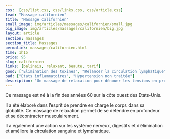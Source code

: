 ```yaml
---
css:  [css/list.css, css/links.css, css/article.css]
lead: "Massage californien"
title: "Massage californien"
small_image: img/articles/massages/californien/small.jpg
big_image: img/articles/massages/californien/big.jpg
layout: article
section: massages
section_title: Massages
permalink: massages/californien.html
time: 1h15
price: 95
slug: californien
links: [balinais, relaxant, beaute, tarif]
good: ["Elimination des toxines", "Relancer la circulation lymphatique", "Oxygénation des tissus", "Décontraction musculaire", "Lâcher prise"]
bad: ["Etats inflammatoires", "Hypertension non traitée"]
description: "Un massage de relaxation pour dénouer les tensions en profondeur!"
---
```

Ce massage est né à la fin des années 60 sur la
côte ouest des Etats-Unis.


Il a été élaboré dans l’esprit de prendre en
charge le corps dans sa globalité.
Ce massage de relaxation permet de se détendre
en profondeur et se décontracter
musculairement.


Il a également une action sur les système
nerveux, digestifs et d’élimination et améliore
la circulation sanguine et lymphatique.



